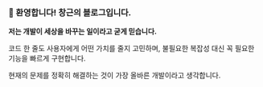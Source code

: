 ### 👋 환영합니다! 창근의 블로그입니다.

**저는 개발이 세상을 바꾸는 일이라고 굳게 믿습니다.**

코드 한 줄도 사용자에게 어떤 가치를 줄지 고민하며, 불필요한 복잡성 대신 꼭 필요한 기능을 빠르게 구현합니다.

현재의 문제를 정확히 해결하는 것이 가장 올바른 개발이라고 생각합니다.
